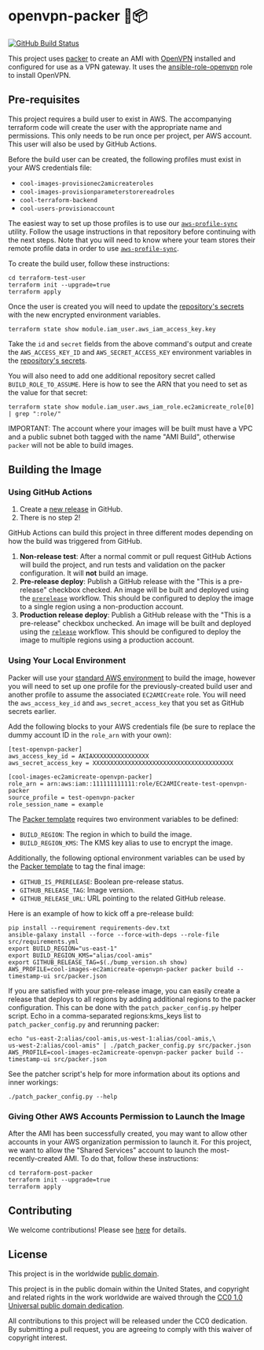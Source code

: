 # openvpn-packer 🚪📦 #

[![GitHub Build Status](https://github.com/cisagov/openvpn-packer/workflows/build/badge.svg)](https://github.com/cisagov/openvpn-packer/actions)

This project uses [packer](https://packer.io)
to create an AMI with [OpenVPN](https://openvpn.net)
installed and configured for use as a VPN gateway.
It uses the
[ansible-role-openvpn](https://github.com/cisagov/ansible-role-openvpn)
role to install OpenVPN.

## Pre-requisites ##

This project requires a build user to exist in AWS.  The accompanying terraform
code will create the user with the appropriate name and permissions.  This only
needs to be run once per project, per AWS account.  This user will also be used by
GitHub Actions.

Before the build user can be created, the following profiles must exist in
your AWS credentials file:

* `cool-images-provisionec2amicreateroles`
* `cool-images-provisionparameterstorereadroles`
* `cool-terraform-backend`
* `cool-users-provisionaccount`

The easiest way to set up those profiles is to use our
[`aws-profile-sync`](https://github.com/cisagov/aws-profile-sync) utility.
Follow the usage instructions in that repository before continuing with the
next steps.  Note that you will need to know where your team stores their
remote profile data in order to use
[`aws-profile-sync`](https://github.com/cisagov/aws-profile-sync).

To create the build user, follow these instructions:

```console
cd terraform-test-user
terraform init --upgrade=true
terraform apply
```

Once the user is created you will need to update the
[repository's secrets](https://github.com/cisagov/openvpn-packer/settings/secrets)
with the new encrypted environment variables.

```console
terraform state show module.iam_user.aws_iam_access_key.key
```

Take the `id` and `secret` fields from the above command's output and create the
`AWS_ACCESS_KEY_ID` and `AWS_SECRET_ACCESS_KEY` environment variables in the
[repository's secrets](https://github.com/cisagov/openvpn-packer/settings/secrets).

You will also need to add one additional repository secret called
`BUILD_ROLE_TO_ASSUME`.  Here is how to see the ARN that you need to set
as the value for that secret:

```console
terraform state show module.iam_user.aws_iam_role.ec2amicreate_role[0] | grep ":role/"
```

IMPORTANT: The account where your images will be built must have a VPC and
a public subnet both tagged with the name "AMI Build", otherwise `packer`
will not be able to build images.

## Building the Image ##

### Using GitHub Actions ###

1. Create a [new release](https://help.github.com/en/articles/creating-releases)
   in GitHub.
1. There is no step 2!

GitHub Actions can build this project in three different modes depending on
how the build was triggered from GitHub.

1. **Non-release test**: After a normal commit or pull request GitHub Actions
   will build the project, and run tests and validation on the
   packer configuration.  It will __not__ build an image.
1. **Pre-release deploy**: Publish a GitHub release
   with the "This is a pre-release" checkbox checked.  An image will be built
   and deployed using the [`prerelease`](.github/workflows/prerelease.yml)
   workflow.  This should be configured to deploy the image to a single region
   using a non-production account.
1. **Production release deploy**: Publish a GitHub release with
   the "This is a pre-release" checkbox unchecked.  An image will be built
   and deployed using the [`release`](.github/workflows/release.yml)
   workflow.  This should be configured to deploy the image to multiple regions
   using a production account.

### Using Your Local Environment ###

Packer will use your
[standard AWS environment](https://docs.aws.amazon.com/cli/latest/userguide/cli-configure-envvars.html)
to build the image, however you will need to set up one profile for the
previously-created build user and another profile to assume the associated
`EC2AMICreate` role.  You will need the `aws_access_key_id` and
`aws_secret_access_key` that you set as GitHub secrets earlier.

Add the following blocks to your AWS credentials file (be sure to replace the
dummy account ID in the `role_arn` with your own):

```console
[test-openvpn-packer]
aws_access_key_id = AKIAXXXXXXXXXXXXXXXX
aws_secret_access_key = XXXXXXXXXXXXXXXXXXXXXXXXXXXXXXXXXXXXXXXX

[cool-images-ec2amicreate-openvpn-packer]
role_arn = arn:aws:iam::111111111111:role/EC2AMICreate-test-openvpn-packer
source_profile = test-openvpn-packer
role_session_name = example
```

The [Packer template](src/packer.json) requires two environment variables to be defined:

* `BUILD_REGION`: The region in which to build the image.
* `BUILD_REGION_KMS`: The KMS key alias to use to encrypt the image.

Additionally, the following optional environment variables can be used
by the [Packer template](src/packer.json) to tag the final image:

* `GITHUB_IS_PRERELEASE`: Boolean pre-release status.
* `GITHUB_RELEASE_TAG`: Image version.
* `GITHUB_RELEASE_URL`: URL pointing to the related GitHub release.

Here is an example of how to kick off a pre-release build:

```console
pip install --requirement requirements-dev.txt
ansible-galaxy install --force --force-with-deps --role-file src/requirements.yml
export BUILD_REGION="us-east-1"
export BUILD_REGION_KMS="alias/cool-amis"
export GITHUB_RELEASE_TAG=$(./bump_version.sh show)
AWS_PROFILE=cool-images-ec2amicreate-openvpn-packer packer build --timestamp-ui src/packer.json
```

If you are satisfied with your pre-release image, you can easily create a release
that deploys to all regions by adding additional regions to the packer configuration.
This can be done with the `patch_packer_config.py` helper script.
Echo in a comma-separated regions:kms_keys list to `patch_packer_config.py`
and rerunning packer:

```console
echo "us-east-2:alias/cool-amis,us-west-1:alias/cool-amis,\
us-west-2:alias/cool-amis" | ./patch_packer_config.py src/packer.json
AWS_PROFILE=cool-images-ec2amicreate-openvpn-packer packer build --timestamp-ui src/packer.json
```

See the patcher script's help for more information about its options and
inner workings:

```console
./patch_packer_config.py --help
```

### Giving Other AWS Accounts Permission to Launch the Image ###

After the AMI has been successfully created, you may want to allow other
accounts in your AWS organization permission to launch it.  For this project,
we want to allow the "Shared Services" account to launch the
most-recently-created AMI.  To do that, follow these instructions:

```console
cd terraform-post-packer
terraform init --upgrade=true
terraform apply
```

## Contributing ##

We welcome contributions!  Please see [here](CONTRIBUTING.md) for
details.

## License ##

This project is in the worldwide [public domain](LICENSE).

This project is in the public domain within the United States, and
copyright and related rights in the work worldwide are waived through
the [CC0 1.0 Universal public domain
dedication](https://creativecommons.org/publicdomain/zero/1.0/).

All contributions to this project will be released under the CC0
dedication. By submitting a pull request, you are agreeing to comply
with this waiver of copyright interest.
